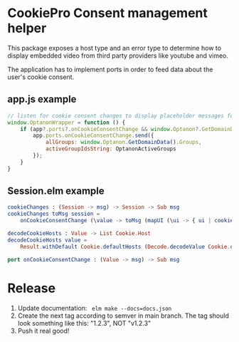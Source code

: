 # CookiePro Consent management helper

This package exposes a host type and an error type to determine how to display embedded video from third party providers like youtube and vimeo.

The application has to implement ports in order to feed data about the user's cookie consent.

## app.js example

```js
// listen for cookie consent changes to display placeholder messages for embeds from hosts without consent
window.OptanonWrapper = function () {
    if (app?.ports?.onCookieConsentChange && window.Optanon?.GetDomainData?.().Groups && OptanonActiveGroups) {
        app.ports.onCookieConsentChange.send({
            allGroups: window.Optanon.GetDomainData().Groups,
            activeGroupIdsString: OptanonActiveGroups
        });
    }
}
```

## Session.elm example

```elm
cookieChanges : (Session -> msg) -> Session -> Sub msg
cookieChanges toMsg session =
    onCookieConsentChange (\value -> toMsg (mapUI (\ui -> { ui | cookieHosts = decodeCookieHosts value }) session))

decodeCookieHosts : Value -> List Cookie.Host
decodeCookieHosts value =
    Result.withDefault Cookie.defaultHosts (Decode.decodeValue Cookie.decoder value)

port onCookieConsentChange : (Value -> msg) -> Sub msg
```

# Release

1. Update documentation: ` elm make --docs=docs.json`
2. Create the next tag according to semver in main branch. The tag should look something like this: "1.2.3", NOT "v1.2.3"
3. Push it real good!
